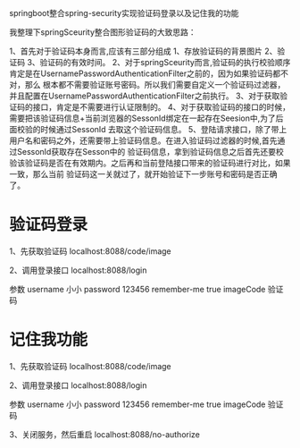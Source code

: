 springboot整合spring-security实现验证码登录以及记住我的功能

我整理下springSceurity整合图形验证码的大致思路：

1、首先对于验证码本身而言,应该有三部分组成 1、存放验证码的背景图片 2、验证码 3、验证码的有效时间。
2、对于springSceurity而言,验证码的执行校验顺序肯定是在UsernamePasswordAuthenticationFilter之前的，因为如果验证码都不对，那么
根本都不需要验证账号密码。所以我们需要自定义一个验证码过滤器，并且配置在UsernamePasswordAuthenticationFilter之前执行。
3、对于获取验证码的接口，肯定是不需要进行认证限制的。
4、对于获取验证码的接口的时候，需要把该验证码信息+当前浏览器的SessonId绑定在一起存在Seesion中,为了后面校验的时候通过SessonId
去取这个验证码信息。
5、登陆请求接口，除了带上用户名和密码之外，还需要带上验证码信息。在进入验证码过滤器的时候,首先通过SessonId获取存在Sesson中的
验证码信息，拿到验证码信息之后首先还要校验该验证码是否在有效期内。之后再和当前登陆接口带来的验证码进行对比，如果一致，那么当前
验证码这一关就过了，就开始验证下一步账号和密码是否正确了。
# 验证码登录

1、先获取验证码
localhost:8088/code/image

2、调用登录接口
localhost:8088/login

参数 username   小小
    password   123456
    remember-me  true
    imageCode   验证码

# 记住我功能
1、先获取验证码
localhost:8088/code/image

2、调用登录接口
localhost:8088/login

参数 username   小小
password   123456
remember-me  true
imageCode   验证码

3、关闭服务，然后重启
localhost:8088/no-authorize